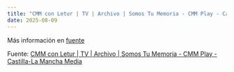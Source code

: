 ```yaml
---
title: "CMM con Letur | TV | Archivo | Somos Tu Memoria - CMM Play - Castilla-La Mancha Media"
date: 2025-08-09
---
```


Más información en [fuente](https://news.google.com/rss/articles/CBMib0FVX3lxTE9zbXVMcXBkaWZJZkcwT1gxUk1nbHpvVGQ5Z3hNNXBRQjFVQzROMFFxVkFfai04WUN5bWdmV1NQNWl5OHdmSVlPcjIyakg5MkhxREZfVExESjBKVHhJTlhaSHhNQlNPUVZPMUl1UmFiMA?oc=5)

Fuente: [CMM con Letur | TV | Archivo | Somos Tu Memoria - CMM Play - Castilla-La Mancha Media](https://news.google.com/rss/articles/CBMib0FVX3lxTE9zbXVMcXBkaWZJZkcwT1gxUk1nbHpvVGQ5Z3hNNXBRQjFVQzROMFFxVkFfai04WUN5bWdmV1NQNWl5OHdmSVlPcjIyakg5MkhxREZfVExESjBKVHhJTlhaSHhNQlNPUVZPMUl1UmFiMA?oc=5)
